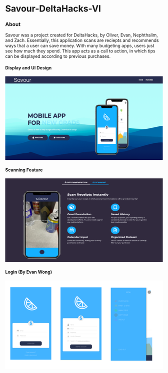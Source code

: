 # Savour-DeltaHacks-VI

### About
Savour was a project created for DeltaHacks, by Oliver, Evan, Nephthalim, and Zach. Essentially, this application scans are reciepts and recommends ways that a user can save money. With many budgeting apps, users just see how much they spend. This app acts as a call to action, in which tips can be displayed according to previous purchases.

#### Display and UI Design

![Website](s1.png)

#### Scanning Feature

![Scanning](s2.png)

#### Login (By Evan Wong)
![Login](login.png)
